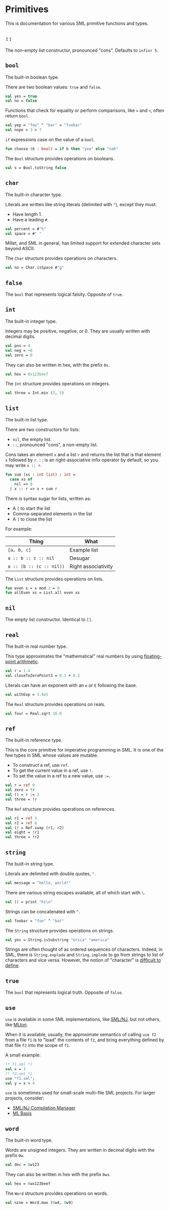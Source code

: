 # Primitives

This is documentation for various SML primitive functions and types.

## `::`

The non-empty list constructor, pronounced "cons". Defaults to `infixr 5`.

## `bool`

The built-in boolean type.

There are two boolean values: `true` and `false`.

```sml
val yes = true
val no = false
```

Functions that check for equality or perform comparisons, like `=` and `>`, often return `bool`.

```sml
val yep = "foo" ^ "bar" = "foobar"
val nope = 3 > 7
```

`if` expressions case on the value of a `bool`.

```sml
fun choose (b : bool) = if b then "yea" else "nah"
```

The `Bool` structure provides operations on booleans.

```sml
val s = Bool.toString false
```

## `char`

The built-in character type.

Literals are written like string literals (delimited with `"`), except they must:

- Have length 1.
- Have a leading `#`.

```sml
val percent = #"%"
val space = #" "
```

Millet, and SML in general, has limited support for extended character sets beyond ASCII.

The `Char` structure provides operations on characters.

```sml
val no = Char.isSpace #"g"
```

## `false`

The `bool` that represents logical falsity. Opposite of `true`.

## `int`

The built-in integer type.

Integers may be positive, negative, or 0. They are usually written with decimal digits.

```sml
val pos = 4
val neg = ~8
val zero = 0
```

They can also be written in hex, with the prefix `0x`.

```sml
val hex = 0x123beef
```

The `Int` structure provides operations on integers.

```sml
val three = Int.min (3, 5)
```

## `list`

The built-in list type.

There are two constructors for lists:

- `nil`, the empty list.
- `::`, pronounced "cons", a non-empty list.

Cons takes an element `x` and a list `r` and returns the list that is that element `x` followed by `r`. `::` is an right-associative infix operator by default, so you may write `x :: r`.

```sml
fun sum (xs : int list) : int =
  case xs of
    nil => 0
  | x :: r => x + sum r
```

There is syntax sugar for lists, written as:

- A `[` to start the list
- Comma-separated elements in the list
- A `]` to close the list

For example:

| Thing                    | What                |
| ------------------------ | ------------------- |
| `[a, b, c]`              | Example list        |
| `a :: b :: c :: nil`     | Desugar             |
| `a :: (b :: (c :: nil))` | Right associativity |

The `List` structure provides operations on lists.

```sml
fun even x = x mod 2 = 0
fun allEven xs = List.all even xs
```

## `nil`

The empty list constructor. Identical to `[]`.

## `real`

The built-in real number type.

This type approximates the "mathematical" real numbers by using [floating-point arithmetic][fp].

```sml
val r = 1.4
val closeToZeroPoint3 = 0.1 + 0.2
```

Literals can have an exponent with an `e` or `E` following the base.

```sml
val withExp = 1.4e5
```

The `Real` structure provides operations on reals.

```sml
val four = Real.sqrt 16.0
```

[fp]: https://0.30000000000000004.com

## `ref`

The built-in reference type.

This is the core primitive for imperative programming in SML. It is one of the few types in SML whose values are mutable.

- To construct a ref, use `ref`.
- To get the current value in a ref, use `!`.
- To set the value in a ref to a new value, use `:=`.

```sml
val r = ref 0
val zero = !r
val () = r := 3
val three = !r
```

The `Ref` structure provides operations on references.

```sml
val r1 = ref 3
val r2 = ref 8
val () = Ref.swap (r1, r2)
val eight = !r1
val three = !r2
```

## `string`

The built-in string type.

Literals are delimited with double quotes, `"`.

```sml
val message = "hello, world!"
```

There are various string escapes available, all of which start with `\`.

```sml
val () = print "hi\n"
```

Strings can be concatenated with `^`.

```sml
val foobar = "foo" ^ "bar"
```

The `String` structure provides operations on strings.

```sml
val yes = String.isSubstring "erica" "america"
```

Strings are often thought of as ordered sequences of characters. Indeed, in SML, there is `String.explode` and `String.implode` to go from strings to list of characters and vice versa. However, the notion of "character" is [difficult to define][unicode].

[unicode]: https://home.unicode.org

## `true`

The `bool` that represents logical truth. Opposite of `false`.

## `use`

`use` is available in some SML implementations, like [SML/NJ][smlnj], but not others, like [MLton][].

When it is available, usually, the approximate semantics of calling `use f2` from a file `f1` is to "load" the contents of `f2`, and bring everything defined by that file `f2` into the scope of `f1`.

A small example:

```sml
(* f1.sml *)
val x = 3
(* f2.sml *)
use "f1.sml";
val y = x + 4
```

`use` is sometimes used for small-scale multi-file SML projects. For larger projects, consider:

- [SML/NJ Compilation Manager][cm]
- [ML Basis][mlb]

[smlnj]: https://www.smlnj.org
[mlton]: http://mlton.org
[cm]: https://www.smlnj.org/doc/CM/new.pdf
[mlb]: http://mlton.org/MLBasis

## `word`

The built-in word type.

Words are unsigned integers. They are written in decimal digits with the prefix `0w`.

```sml
val dec = 0w123
```

They can also be written in hex with the prefix `0wx`.

```sml
val hex = 0wx123beef
```

The `Word` structure provides operations on words.

```sml
val nine = Word.max (0w4, 0w9)
```
